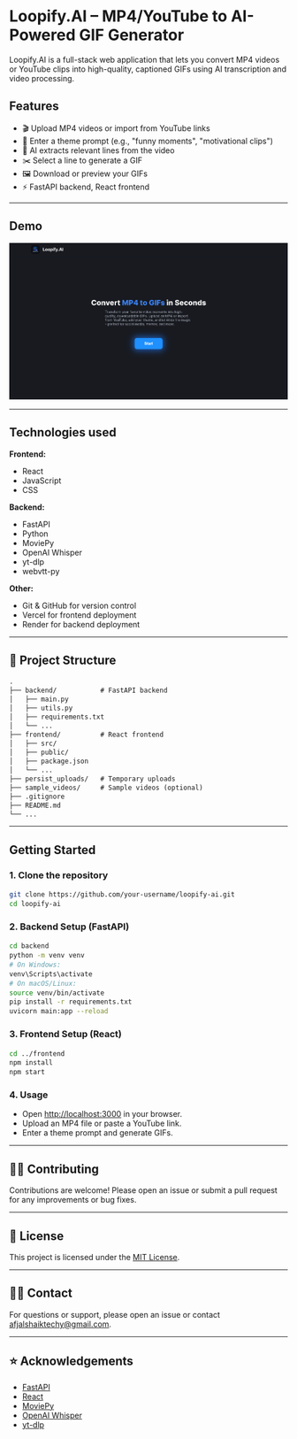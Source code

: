 # Loopify.AI – MP4/YouTube to AI-Powered GIF Generator

Loopify.AI is a full-stack web application that lets you convert MP4 videos or YouTube clips into high-quality, captioned GIFs using AI transcription and video processing.

## Features

- 🎬 Upload MP4 videos or import from YouTube links
- 📝 Enter a theme prompt (e.g., "funny moments", "motivational clips")
- 🤖 AI extracts relevant lines from the video
- ✂️ Select a line to generate a GIF
- 🖼️ Download or preview your GIFs
- ⚡ FastAPI backend, React frontend

---

## Demo

![Loopify.AI Demo](Landing_page.png) <!-- Add a demo GIF or screenshot if available -->

---

## Technologies used

**Frontend:**
- React
- JavaScript
- CSS

**Backend:**
- FastAPI
- Python
- MoviePy
- OpenAI Whisper
- yt-dlp
- webvtt-py

**Other:**
- Git & GitHub for version control
- Vercel for frontend deployment
- Render for backend deployment
---

## 📂 Project Structure

```
.
├── backend/           # FastAPI backend
│   ├── main.py
│   ├── utils.py
│   ├── requirements.txt
│   └── ...
├── frontend/          # React frontend
│   ├── src/
│   ├── public/
│   ├── package.json
│   └── ...
├── persist_uploads/   # Temporary uploads
├── sample_videos/     # Sample videos (optional)
├── .gitignore
├── README.md
└── ...
```

---

## Getting Started

### 1. Clone the repository

```sh
git clone https://github.com/your-username/loopify-ai.git
cd loopify-ai
```

### 2. Backend Setup (FastAPI)

```sh
cd backend
python -m venv venv
# On Windows:
venv\Scripts\activate
# On macOS/Linux:
source venv/bin/activate
pip install -r requirements.txt
uvicorn main:app --reload
```

### 3. Frontend Setup (React)

```sh
cd ../frontend
npm install
npm start
```

### 4. Usage

- Open [http://localhost:3000](http://localhost:3000) in your browser.
- Upload an MP4 file or paste a YouTube link.
- Enter a theme prompt and generate GIFs.

---

## 🧑‍💻 Contributing

Contributions are welcome! Please open an issue or submit a pull request for any improvements or bug fixes.

---

## 📄 License

This project is licensed under the [MIT License](LICENSE).

---

## 🙋‍♂️ Contact

For questions or support, please open an issue or contact [afjalshaiktechy@gmail.com](mailto:afjalshaiktechy@gmail.com).

---

## ⭐ Acknowledgements

- [FastAPI](https://fastapi.tiangolo.com/)
- [React](https://react.dev/)
- [MoviePy](https://zulko.github.io/moviepy/)
- [OpenAI Whisper](https://github.com/openai/whisper)
- [yt-dlp](https://github.com/yt-dlp/yt-dlp)
